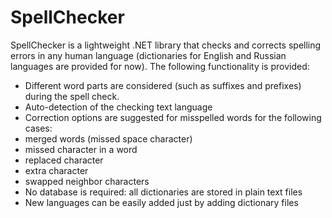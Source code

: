 SpellChecker
============

SpellChecker is a lightweight .NET library that checks and corrects spelling errors in any human language (dictionaries for English and Russian languages are provided for now).
The following functionality is provided:
- Different word parts are considered (such as suffixes and prefixes) during the spell check.
- Auto-detection of the checking text language
- Correction options are suggested for misspelled words for the following cases:
 - merged words (missed space character)
 - missed character in a word
 - replaced character
 - extra character
 - swapped neighbor characters
- No database is required: all dictionaries are stored in plain text files
- New languages can be easily added just by adding dictionary files
